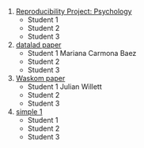 
1. [Reproducibility Project: Psychology](https://osf.io/ytpuq/wiki/home/)
	- Student 1
	- Student 2
	- Student 3
2. [datalad paper](http://handbook.datalad.org/en/latest/usecases/reproducible_neuroimaging_analysis.html)
	- Student 1 Mariana Carmona Baez
	- Student 2
	- Student 3
3. [Waskom paper](https://github.com/WagnerLabPapers/Waskom_JNeurosci_2014)
	- Student 1 Julian Willett
	- Student 2
	- Student 3
4. [simple 1](https://f1000research.com/articles/6-124/v2)
	- Student 1
	- Student 2
	- Student 3
